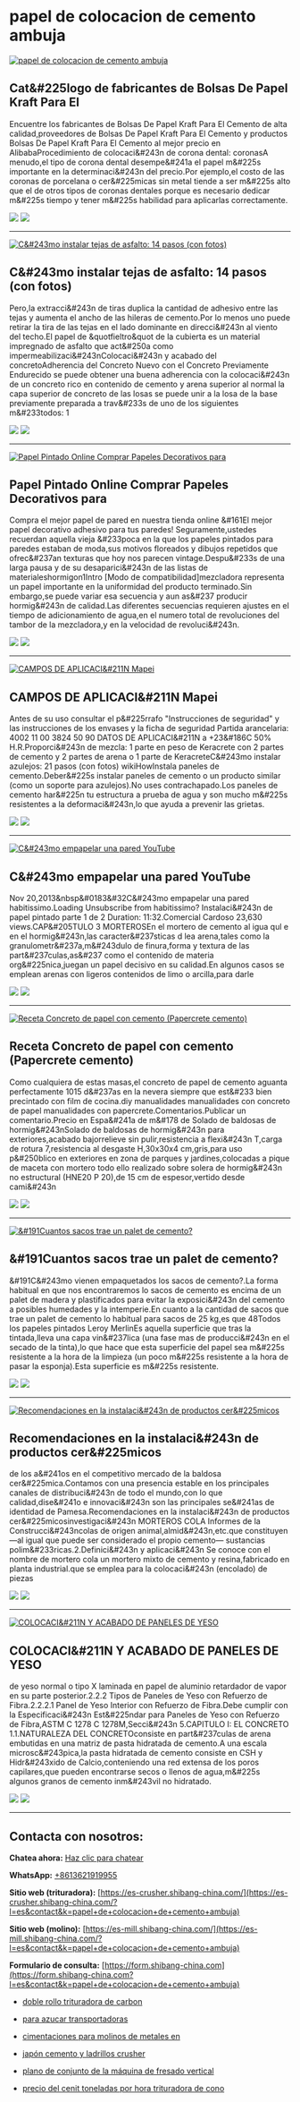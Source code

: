 # papel de colocacion de cemento ambuja

<a href="https://swt.shibang-china.com/?l=es&img&k=papel+de+colocacion+de+cemento+ambuja" target="_blank">![papel de colocacion de cemento ambuja](http://static.shibang-china.com/all-800x300/917.jpg)</a>

## Cat&#225logo de fabricantes de Bolsas De Papel Kraft Para El
Encuentre los fabricantes de Bolsas De Papel Kraft Para El Cemento de alta calidad,proveedores de Bolsas De Papel Kraft Para El Cemento y productos Bolsas De Papel Kraft Para El Cemento al mejor precio en AlibabaProcedimiento de colocaci&#243n de corona dental: coronasA menudo,el tipo de corona dental desempe&#241a el papel m&#225s importante en la determinaci&#243n del precio.Por ejemplo,el costo de las coronas de porcelana o cer&#225micas sin metal tiende a ser m&#225s alto que el de otros tipos de coronas dentales porque es necesario dedicar m&#225s tiempo y tener m&#225s habilidad para aplicarlas correctamente.


<a href="https://whatsapp.shibangsoft.com/WhatsApp.php" target="_blank" title="WhatsApp">![](http://static.shibang-china.com/icon/whatsapp.png)</a> <a href="https://swt.shibang-china.com/?l=es&icon&k=papel+de+colocacion+de+cemento+ambuja" target="_blank">![](http://static.shibang-china.com/icon/chat-es.png)</a>

---

<a href="https://swt.shibang-china.com/?l=es&img&k=papel+de+colocacion+de+cemento+ambuja" target="_blank">![C&#243mo instalar tejas de asfalto: 14 pasos (con fotos)](http://static.shibang-china.com/all-800x300/878.jpg)</a>

## C&#243mo instalar tejas de asfalto: 14 pasos (con fotos)
Pero,la extracci&#243n de tiras duplica la cantidad de adhesivo entre las tejas y aumenta el ancho de las hileras de cemento.Por lo menos uno puede retirar la tira de las tejas en el lado dominante en direcci&#243n al viento del techo.El papel de &quotfieltro&quot de la cubierta es un material impregnado de asfalto que act&#250a como impermeabilizaci&#243nColocaci&#243n y acabado del concretoAdherencia del Concreto Nuevo con el Concreto Previamente Endurecido se puede obtener una buena adherencia con la colocaci&#243n de un concreto rico en contenido de cemento y arena superior al normal la capa superior de concreto de las losas se puede unir a la losa de la base previamente preparada a trav&#233s de uno de los siguientes m&#233todos: 1


<a href="https://whatsapp.shibangsoft.com/WhatsApp.php" target="_blank" title="WhatsApp">![](http://static.shibang-china.com/icon/whatsapp.png)</a> <a href="https://swt.shibang-china.com/?l=es&icon&k=papel+de+colocacion+de+cemento+ambuja" target="_blank">![](http://static.shibang-china.com/icon/chat-es.png)</a>

---

<a href="https://swt.shibang-china.com/?l=es&img&k=papel+de+colocacion+de+cemento+ambuja" target="_blank">![Papel Pintado Online Comprar Papeles Decorativos para](http://static.shibang-china.com/all-800x300/965.jpg)</a>

## Papel Pintado Online Comprar Papeles Decorativos para
Compra el mejor papel de pared en nuestra tienda online &#161El mejor papel decorativo adhesivo para tus paredes! Seguramente,ustedes recuerdan aquella vieja &#233poca en la que los papeles pintados para paredes estaban de moda,sus motivos floreados y dibujos repetidos que ofrec&#237an texturas que hoy nos parecen vintage.Despu&#233s de una larga pausa y de su desaparici&#243n de las listas de materialeshormigon1Intro [Modo de compatibilidad]mezcladora representa un papel importante en la uniformidad del producto terminado.Sin embargo,se puede variar esa secuencia y aun as&#237 producir hormig&#243n de calidad.Las diferentes secuencias requieren ajustes en el tiempo de adicionamiento de agua,en el numero total de revoluciones del tambor de la mezcladora,y en la velocidad de revoluci&#243n.


<a href="https://whatsapp.shibangsoft.com/WhatsApp.php" target="_blank" title="WhatsApp">![](http://static.shibang-china.com/icon/whatsapp.png)</a> <a href="https://swt.shibang-china.com/?l=es&icon&k=papel+de+colocacion+de+cemento+ambuja" target="_blank">![](http://static.shibang-china.com/icon/chat-es.png)</a>

---

<a href="https://swt.shibang-china.com/?l=es&img&k=papel+de+colocacion+de+cemento+ambuja" target="_blank">![CAMPOS DE APLICACI&#211N Mapei](http://static.shibang-china.com/all-800x300/1370.jpg)</a>

## CAMPOS DE APLICACI&#211N Mapei
Antes de su uso consultar el p&#225rrafo "Instrucciones de seguridad" y las instrucciones de los envases y la ficha de seguridad Partida arancelaria: 4002 11 00 3824 50 90 DATOS DE APLICACI&#211N a +23&#186C 50% H.R.Proporci&#243n de mezcla: 1 parte en peso de Keracrete con 2 partes de cemento y 2 partes de arena o 1 parte de KeracreteC&#243mo instalar azulejos: 21 pasos (con fotos) wikiHowInstala paneles de cemento.Deber&#225s instalar paneles de cemento o un producto similar (como un soporte para azulejos).No uses contrachapado.Los paneles de cemento har&#225n tu estructura a prueba de agua y son mucho m&#225s resistentes a la deformaci&#243n,lo que ayuda a prevenir las grietas.


<a href="https://whatsapp.shibangsoft.com/WhatsApp.php" target="_blank" title="WhatsApp">![](http://static.shibang-china.com/icon/whatsapp.png)</a> <a href="https://swt.shibang-china.com/?l=es&icon&k=papel+de+colocacion+de+cemento+ambuja" target="_blank">![](http://static.shibang-china.com/icon/chat-es.png)</a>

---

<a href="https://swt.shibang-china.com/?l=es&img&k=papel+de+colocacion+de+cemento+ambuja" target="_blank">![C&#243mo empapelar una pared YouTube](http://static.shibang-china.com/all-800x300/299.jpg)</a>

## C&#243mo empapelar una pared YouTube
Nov 20,2013&nbsp&#0183&#32C&#243mo empapelar una pared habitissimo.Loading Unsubscribe from habitissimo? Instalaci&#243n de papel pintado parte 1 de 2 Duration: 11:32.Comercial Cardoso 23,630 views.CAP&#205TULO 3 MORTEROSEn el mortero de cemento al igua qul e en el hormig&#243n,las caracter&#237sticas d lea arena,tales como la granulometr&#237a,m&#243dulo de finura,forma y textura de las part&#237culas,as&#237 como el contenido de materia org&#225nica,juegan un papel decisivo en su calidad.En algunos casos se emplean arenas con ligeros contenidos de limo o arcilla,para darle


<a href="https://whatsapp.shibangsoft.com/WhatsApp.php" target="_blank" title="WhatsApp">![](http://static.shibang-china.com/icon/whatsapp.png)</a> <a href="https://swt.shibang-china.com/?l=es&icon&k=papel+de+colocacion+de+cemento+ambuja" target="_blank">![](http://static.shibang-china.com/icon/chat-es.png)</a>

---

<a href="https://swt.shibang-china.com/?l=es&img&k=papel+de+colocacion+de+cemento+ambuja" target="_blank">![Receta Concreto de papel con cemento (Papercrete cemento)](http://static.shibang-china.com/all-800x300/33.jpg)</a>

## Receta Concreto de papel con cemento (Papercrete cemento)
Como cualquiera de estas masas,el concreto de papel de cemento aguanta perfectamente 1015 d&#237as en la nevera siempre que est&#233 bien precintado con film de cocina.diy manualidades manualidades con concreto de papel manualidades con papercrete.Comentarios.Publicar un comentario.Precio en Espa&#241a de m&#178 de Solado de baldosas de hormig&#243nSolado de baldosas de hormig&#243n para exteriores,acabado bajorrelieve sin pulir,resistencia a flexi&#243n T,carga de rotura 7,resistencia al desgaste H,30x30x4 cm,gris,para uso p&#250blico en exteriores en zona de parques y jardines,colocadas a pique de maceta con mortero todo ello realizado sobre solera de hormig&#243n no estructural (HNE20 P 20),de 15 cm de espesor,vertido desde cami&#243n


<a href="https://whatsapp.shibangsoft.com/WhatsApp.php" target="_blank" title="WhatsApp">![](http://static.shibang-china.com/icon/whatsapp.png)</a> <a href="https://swt.shibang-china.com/?l=es&icon&k=papel+de+colocacion+de+cemento+ambuja" target="_blank">![](http://static.shibang-china.com/icon/chat-es.png)</a>

---

<a href="https://swt.shibang-china.com/?l=es&img&k=papel+de+colocacion+de+cemento+ambuja" target="_blank">![&#191Cuantos sacos trae un palet de cemento?](http://static.shibang-china.com/all-800x300/467.jpg)</a>

## &#191Cuantos sacos trae un palet de cemento?
&#191C&#243mo vienen empaquetados los sacos de cemento?.La forma habitual en que nos encontraremos lo sacos de cemento es encima de un palet de madera y plastificados para evitar la exposici&#243n del cemento a posibles humedades y la intemperie.En cuanto a la cantidad de sacos que trae un palet de cemento lo habitual para sacos de 25 kg,es que 48Todos los papeles pintados Leroy MerlinEs aquella superficie que tras la tintada,lleva una capa vin&#237lica (una fase mas de producci&#243n en el secado de la tinta),lo que hace que esta superficie del papel sea m&#225s resistente a la hora de la limpieza (un poco m&#225s resistente a la hora de pasar la esponja).Esta superficie es m&#225s resistente.


<a href="https://whatsapp.shibangsoft.com/WhatsApp.php" target="_blank" title="WhatsApp">![](http://static.shibang-china.com/icon/whatsapp.png)</a> <a href="https://swt.shibang-china.com/?l=es&icon&k=papel+de+colocacion+de+cemento+ambuja" target="_blank">![](http://static.shibang-china.com/icon/chat-es.png)</a>

---

<a href="https://swt.shibang-china.com/?l=es&img&k=papel+de+colocacion+de+cemento+ambuja" target="_blank">![Recomendaciones en la instalaci&#243n de productos cer&#225micos](http://static.shibang-china.com/all-800x300/480.jpg)</a>

## Recomendaciones en la instalaci&#243n de productos cer&#225micos
de los a&#241os en el competitivo mercado de la baldosa cer&#225mica.Contamos con una presencia estable en los principales canales de distribuci&#243n de todo el mundo,con lo que calidad,dise&#241o e innovaci&#243n son las principales se&#241as de identidad de Pamesa.Recomendaciones en la instalaci&#243n de productos cer&#225micosinvestigaci&#243n MORTEROS COLA Informes de la Construcci&#243ncolas de origen animal,almid&#243n,etc.que constituyen —al igual que puede ser considerado el propio cemento— sustancias polim&#233ricas.2.Definici&#243n y aplicaci&#243n Se conoce con el nombre de mortero cola un mortero mixto de cemento y resina,fabricado en planta industrial.que se emplea para la colocaci&#243n (encolado) de piezas


<a href="https://whatsapp.shibangsoft.com/WhatsApp.php" target="_blank" title="WhatsApp">![](http://static.shibang-china.com/icon/whatsapp.png)</a> <a href="https://swt.shibang-china.com/?l=es&icon&k=papel+de+colocacion+de+cemento+ambuja" target="_blank">![](http://static.shibang-china.com/icon/chat-es.png)</a>

---

<a href="https://swt.shibang-china.com/?l=es&img&k=papel+de+colocacion+de+cemento+ambuja" target="_blank">![COLOCACI&#211N Y ACABADO DE PANELES DE YESO](http://static.shibang-china.com/all-800x300/1301.jpg)</a>

## COLOCACI&#211N Y ACABADO DE PANELES DE YESO
de yeso normal o tipo X laminada en papel de aluminio retardador de vapor en su parte posterior.2.2.2 Tipos de Paneles de Yeso con Refuerzo de Fibra.2.2.2.1 Panel de Yeso Interior con Refuerzo de Fibra.Debe cumplir con la Especificaci&#243n Est&#225ndar para Paneles de Yeso con Refuerzo de Fibra,ASTM C 1278 C 1278M,Secci&#243n 5.CAPITULO I: EL CONCRETO 1.1.NATURALEZA DEL CONCRETOconsiste en part&#237culas de arena embutidas en una matriz de pasta hidratada de cemento.A una escala microsc&#243pica,la pasta hidratada de cemento consiste en CSH y Hidr&#243xido de Calcio,conteniendo una red extensa de los poros capilares,que pueden encontrarse secos o llenos de agua,m&#225s algunos granos de cemento inm&#243vil no hidratado.


<a href="https://whatsapp.shibangsoft.com/WhatsApp.php" target="_blank" title="WhatsApp">![](http://static.shibang-china.com/icon/whatsapp.png)</a> <a href="https://swt.shibang-china.com/?l=es&icon&k=papel+de+colocacion+de+cemento+ambuja" target="_blank">![](http://static.shibang-china.com/icon/chat-es.png)</a>

---
## Contacta con nosotros:

**Chatea ahora:** [Haz clic para chatear](https://swt.shibang-china.com?l=es&contact&k=papel+de+colocacion+de+cemento+ambuja)

**WhatsApp:**  [+8613621919955](https://whatsapp.shibangsoft.com/WhatsApp.php)

**Sitio web (trituradora):** [https://es-crusher.shibang-china.com/](https://es-crusher.shibang-china.com/?l=es&contact&k=papel+de+colocacion+de+cemento+ambuja)

**Sitio web (molino):** [https://es-mill.shibang-china.com/](https://es-mill.shibang-china.com/?l=es&contact&k=papel+de+colocacion+de+cemento+ambuja)

**Formulario de consulta:** [https://form.shibang-china.com](https://form.shibang-china.com?l=es&contact&k=papel+de+colocacion+de+cemento+ambuja)

* [doble rollo trituradora de carbon](../78/doble%20rollo%20trituradora%20de%20carbon.md)

* [para azucar transportadoras](../70/para%20azucar%20transportadoras.md)

* [cimentaciones para molinos de metales en](../80/cimentaciones%20para%20molinos%20de%20metales%20en.md)

* [japón cemento y ladrillos crusher](../70/jap%C3%B3n%20cemento%20y%20ladrillos%20crusher.md)

* [plano de conjunto de la máquina de fresado vertical](../67/plano%20de%20conjunto%20de%20la%20m%C3%A1quina%20de%20fresado%20vertical.md)

* [precio del cenit toneladas por hora trituradora de cono](../75/precio%20del%20cenit%20toneladas%20por%20hora%20trituradora%20de%20cono.md)